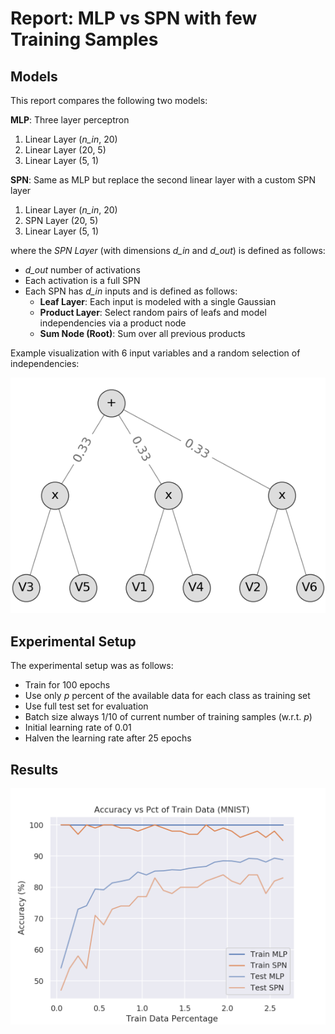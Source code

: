 # Report: MLP vs SPN with few Training Samples

## Models

This report compares the following two models:

**MLP**: Three layer perceptron

1) Linear Layer (*n\_in*, 20)
2) Linear Layer (20, 5)
3) Linear Layer (5, 1)


**SPN**: Same as MLP but replace the second linear layer with a custom SPN layer

1) Linear Layer (*n\_in*, 20)
2) SPN Layer (20, 5)
3) Linear Layer (5, 1)

where the _SPN Layer_ (with dimensions *d\_in* and *d\_out*) is defined as follows:

- *d\_out* number of activations
- Each activation is a full SPN
- Each SPN has *d\_in* inputs and is defined as follows:
  - **Leaf Layer**: Each input is modeled with a single Gaussian
  - **Product Layer**: Select random pairs of leafs and model independencies via a product node
  - **Sum Node (Root)**: Sum over all previous products

Example visualization with 6 input variables and a random selection of independencies:

<img src="./spn.png" width="600">

## Experimental Setup

The experimental setup was as follows:

- Train for 100 epochs
- Use only *p* percent of the available data for each class as training set
- Use full test set for evaluation
- Batch size always 1/10 of current number of training samples (w.r.t. *p*)
- Initial learning rate of 0.01
- Halven the learning rate after 25 epochs

## Results

<img src="./result.png" width="600">
